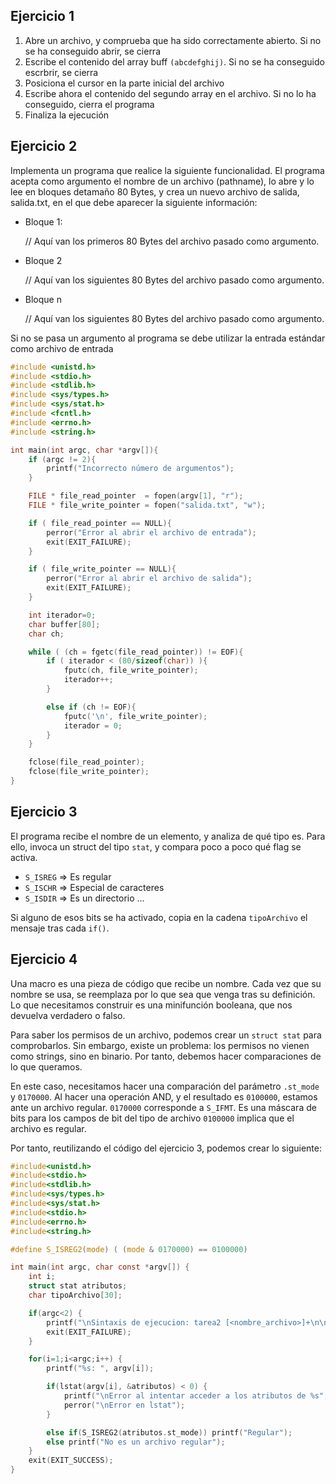 ## Ejercicio 1
1. Abre un archivo, y comprueba que ha sido correctamente abierto. Si no se ha conseguido abrir, se cierra
2. Escribe el contenido del array buff `(abcdefghij)`. Si no se ha conseguido escrbrir, se cierra
3. Posiciona el cursor en la parte inicial del archivo
4. Escribe ahora el contenido del segundo array en el archivo. Si no lo ha conseguido, cierra el programa
5. Finaliza la ejecución

## Ejercicio 2
Implementa un programa que realice la siguiente funcionalidad. El programa acepta como argumento el nombre de un archivo (pathname), lo abre y lo lee en bloques detamaño 80 Bytes, y crea un nuevo archivo de salida, salida.txt, en el que debe aparecer la siguiente información:
- Bloque 1:

  // Aquí van los primeros 80 Bytes del archivo pasado como argumento.

- Bloque 2

  // Aquí van los siguientes 80 Bytes del archivo pasado como argumento.

- Bloque n

  // Aquí van los siguientes 80 Bytes del archivo pasado como argumento.

Si no se pasa un argumento al programa se debe utilizar la entrada estándar como archivo de entrada

```c
#include <unistd.h>
#include <stdio.h>
#include <stdlib.h>
#include <sys/types.h>  	
#include <sys/stat.h>
#include <fcntl.h>
#include <errno.h>
#include <string.h>

int main(int argc, char *argv[]){
    if (argc != 2){
        printf("Incorrecto número de argumentos");
    }

    FILE * file_read_pointer  = fopen(argv[1], "r");
    FILE * file_write_pointer = fopen("salida.txt", "w");

    if ( file_read_pointer == NULL){
        perror("Error al abrir el archivo de entrada");
        exit(EXIT_FAILURE);
    }

    if ( file_write_pointer == NULL){
        perror("Error al abrir el archivo de salida");
        exit(EXIT_FAILURE);
    }

    int iterador=0;
    char buffer[80];
    char ch;

    while ( (ch = fgetc(file_read_pointer)) != EOF){
        if ( iterador < (80/sizeof(char)) ){
            fputc(ch, file_write_pointer);
            iterador++;
        }

        else if (ch != EOF){
            fputc('\n', file_write_pointer);
            iterador = 0;
        }
    }

    fclose(file_read_pointer);
    fclose(file_write_pointer);
}
```

## Ejercicio 3
El programa recibe el nombre de un elemento, y analiza de qué tipo es. Para ello, invoca un struct del tipo `stat`, y compara poco a poco qué flag se activa.

- `S_ISREG` => Es regular
- `S_ISCHR` => Especial de caracteres
- `S_ISDIR` => Es un directorio
...

Si alguno de esos bits se ha activado, copia en la cadena `tipoArchivo` el mensaje tras cada `if()`.

## Ejercicio 4
Una macro es una pieza de código que recibe un nombre. Cada vez que su nombre se usa, se reemplaza por lo que sea que venga tras su definición.
Lo que necesitamos construir es una minifunción booleana, que nos devuelva verdadero o falso.

Para saber los permisos de un archivo, podemos crear un `struct stat` para comprobarlos. Sin embargo, existe un problema: los permisos no vienen como strings, sino en binario. Por tanto, debemos hacer comparaciones de lo que queramos.

En este caso, necesitamos hacer una comparación del parámetro `.st_mode` y `0170000`. Al hacer una operación AND, y el resultado es `0100000`, estamos ante un archivo regular.
`0170000` corresponde a `S_IFMT`. Es una máscara de bits para los campos de bit del tipo de archivo
`0100000` implica que el archivo es regular.

Por tanto, reutilizando el código del ejercicio 3, podemos crear lo siguiente:
```c
#include<unistd.h>
#include<stdio.h>
#include<stdlib.h>
#include<sys/types.h>  
#include<sys/stat.h>
#include<stdio.h>
#include<errno.h>
#include<string.h>

#define S_ISREG2(mode) ( (mode & 0170000) == 0100000)

int main(int argc, char const *argv[]) {
    int i;
	struct stat atributos;
	char tipoArchivo[30];

	if(argc<2) {
		printf("\nSintaxis de ejecucion: tarea2 [<nombre_archivo>]+\n\n");
		exit(EXIT_FAILURE);
	}

	for(i=1;i<argc;i++) {
		printf("%s: ", argv[i]);

		if(lstat(argv[i], &atributos) < 0) {
			printf("\nError al intentar acceder a los atributos de %s",argv[i]);
			perror("\nError en lstat");
		}

		else if(S_ISREG2(atributos.st_mode)) printf("Regular");
        else printf("No es un archivo regular");
    }
    exit(EXIT_SUCCESS);
}
```
